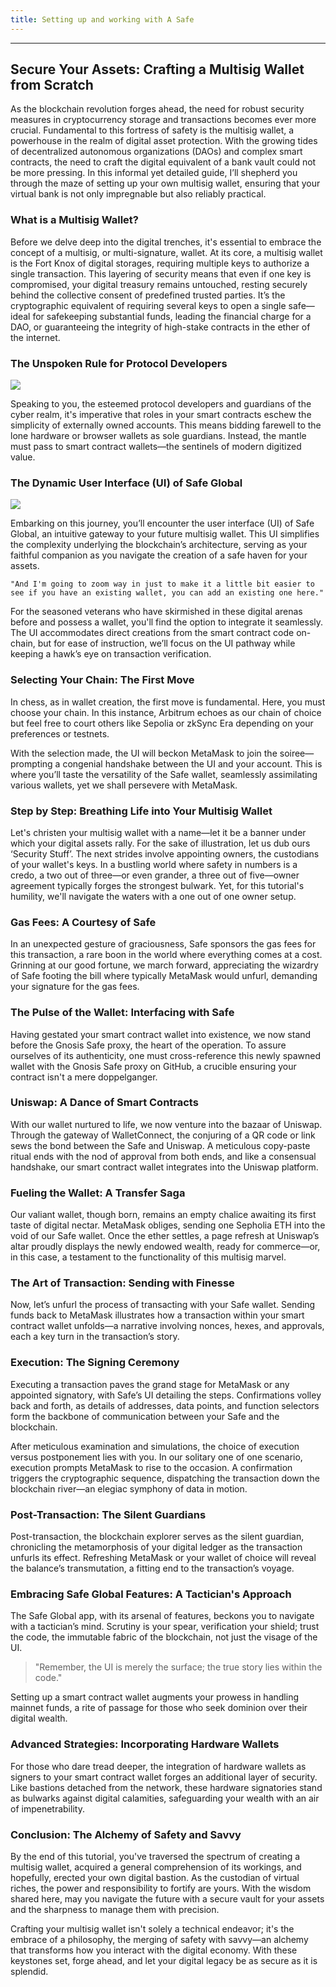 ```yaml
---
title: Setting up and working with A Safe
---
```


---

## Secure Your Assets: Crafting a Multisig Wallet from Scratch

As the blockchain revolution forges ahead, the need for robust security measures in cryptocurrency storage and transactions becomes ever more crucial. Fundamental to this fortress of safety is the multisig wallet, a powerhouse in the realm of digital asset protection. With the growing tides of decentralized autonomous organizations (DAOs) and complex smart contracts, the need to craft the digital equivalent of a bank vault could not be more pressing. In this informal yet detailed guide, I’ll shepherd you through the maze of setting up your own multisig wallet, ensuring that your virtual bank is not only impregnable but also reliably practical.

### What is a Multisig Wallet?

Before we delve deep into the digital trenches, it's essential to embrace the concept of a multisig, or multi-signature, wallet. At its core, a multisig wallet is the Fort Knox of digital storages, requiring multiple keys to authorize a single transaction. This layering of security means that even if one key is compromised, your digital treasury remains untouched, resting securely behind the collective consent of predefined trusted parties. It’s the cryptographic equivalent of requiring several keys to open a single safe—ideal for safekeeping substantial funds, leading the financial charge for a DAO, or guaranteeing the integrity of high-stake contracts in the ether of the internet.

### The Unspoken Rule for Protocol Developers

![](https://cdn.videotap.com/618/screenshots/OXMB5qfy6bEXfCR7LdVW-52.81.png)

Speaking to you, the esteemed protocol developers and guardians of the cyber realm, it's imperative that roles in your smart contracts eschew the simplicity of externally owned accounts. This means bidding farewell to the lone hardware or browser wallets as sole guardians. Instead, the mantle must pass to smart contract wallets—the sentinels of modern digitized value.

### The Dynamic User Interface (UI) of Safe Global

![](https://cdn.videotap.com/618/screenshots/k5N0grBoekCTmSnGKWJR-84.49.png)

Embarking on this journey, you’ll encounter the user interface (UI) of Safe Global, an intuitive gateway to your future multisig wallet. This UI simplifies the complexity underlying the blockchain’s architecture, serving as your faithful companion as you navigate the creation of a safe haven for your assets.

`"And I'm going to zoom way in just to make it a little bit easier to see if you have an existing wallet, you can add an existing one here."`

For the seasoned veterans who have skirmished in these digital arenas before and possess a wallet, you'll find the option to integrate it seamlessly. The UI accommodates direct creations from the smart contract code on-chain, but for ease of instruction, we’ll focus on the UI pathway while keeping a hawk’s eye on transaction verification.

### Selecting Your Chain: The First Move

In chess, as in wallet creation, the first move is fundamental. Here, you must choose your chain. In this instance, Arbitrum echoes as our chain of choice but feel free to court others like Sepolia or zkSync Era depending on your preferences or testnets.

With the selection made, the UI will beckon MetaMask to join the soiree—prompting a congenial handshake between the UI and your account. This is where you’ll taste the versatility of the Safe wallet, seamlessly assimilating various wallets, yet we shall persevere with MetaMask.

### Step by Step: Breathing Life into Your Multisig Wallet

Let's christen your multisig wallet with a name—let it be a banner under which your digital assets rally. For the sake of illustration, let us dub ours ‘Security Stuff’. The next strides involve appointing owners, the custodians of your wallet's keys. In a bustling world where safety in numbers is a credo, a two out of three—or even grander, a three out of five—owner agreement typically forges the strongest bulwark. Yet, for this tutorial's humility, we'll navigate the waters with a one out of one owner setup.

### Gas Fees: A Courtesy of Safe

In an unexpected gesture of graciousness, Safe sponsors the gas fees for this transaction, a rare boon in the world where everything comes at a cost. Grinning at our good fortune, we march forward, appreciating the wizardry of Safe footing the bill where typically MetaMask would unfurl, demanding your signature for the gas fees.

### The Pulse of the Wallet: Interfacing with Safe

Having gestated your smart contract wallet into existence, we now stand before the Gnosis Safe proxy, the heart of the operation. To assure ourselves of its authenticity, one must cross-reference this newly spawned wallet with the Gnosis Safe proxy on GitHub, a crucible ensuring your contract isn't a mere doppelganger.

### Uniswap: A Dance of Smart Contracts

With our wallet nurtured to life, we now venture into the bazaar of Uniswap. Through the gateway of WalletConnect, the conjuring of a QR code or link sews the bond between the Safe and Uniswap. A meticulous copy-paste ritual ends with the nod of approval from both ends, and like a consensual handshake, our smart contract wallet integrates into the Uniswap platform.

### Fueling the Wallet: A Transfer Saga

Our valiant wallet, though born, remains an empty chalice awaiting its first taste of digital nectar. MetaMask obliges, sending one Sepholia ETH into the void of our Safe wallet. Once the ether settles, a page refresh at Uniswap’s altar proudly displays the newly endowed wealth, ready for commerce—or, in this case, a testament to the functionality of this multisig marvel.

### The Art of Transaction: Sending with Finesse

Now, let’s unfurl the process of transacting with your Safe wallet. Sending funds back to MetaMask illustrates how a transaction within your smart contract wallet unfolds—a narrative involving nonces, hexes, and approvals, each a key turn in the transaction’s story.

### Execution: The Signing Ceremony

Executing a transaction paves the grand stage for MetaMask or any appointed signatory, with Safe’s UI detailing the steps. Confirmations volley back and forth, as details of addresses, data points, and function selectors form the backbone of communication between your Safe and the blockchain.

After meticulous examination and simulations, the choice of execution versus postponement lies with you. In our solitary one of one scenario, execution prompts MetaMask to rise to the occasion. A confirmation triggers the cryptographic sequence, dispatching the transaction down the blockchain river—an elegiac symphony of data in motion.

### Post-Transaction: The Silent Guardians

Post-transaction, the blockchain explorer serves as the silent guardian, chronicling the metamorphosis of your digital ledger as the transaction unfurls its effect. Refreshing MetaMask or your wallet of choice will reveal the balance’s transmutation, a fitting end to the transaction’s voyage.

### Embracing Safe Global Features: A Tactician's Approach

The Safe Global app, with its arsenal of features, beckons you to navigate with a tactician’s mind. Scrutiny is your spear, verification your shield; trust the code, the immutable fabric of the blockchain, not just the visage of the UI.

> "Remember, the UI is merely the surface; the true story lies within the code."

Setting up a smart contract wallet augments your prowess in handling mainnet funds, a rite of passage for those who seek dominion over their digital wealth.

### Advanced Strategies: Incorporating Hardware Wallets

For those who dare tread deeper, the integration of hardware wallets as signers to your smart contract wallet forges an additional layer of security. Like bastions detached from the network, these hardware signatories stand as bulwarks against digital calamities, safeguarding your wealth with an air of impenetrability.

### Conclusion: The Alchemy of Safety and Savvy

By the end of this tutorial, you've traversed the spectrum of creating a multisig wallet, acquired a general comprehension of its workings, and hopefully, erected your own digital bastion. As the custodian of virtual riches, the power and responsibility to fortify are yours. With the wisdom shared here, may you navigate the future with a secure vault for your assets and the sharpness to manage them with precision.

Crafting your multisig wallet isn't solely a technical endeavor; it's the embrace of a philosophy, the merging of safety with savvy—an alchemy that transforms how you interact with the digital economy. With these keystones set, forge ahead, and let your digital legacy be as secure as it is splendid.
